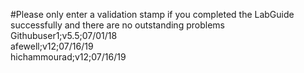 #Please only enter a validation stamp if you completed the LabGuide successfully and there are no outstanding problems
Githubuser1;v5.5;07/01/18<br/>
afewell;v12;07/16/19<br/>
hichammourad;v12;07/16/19<br/>

